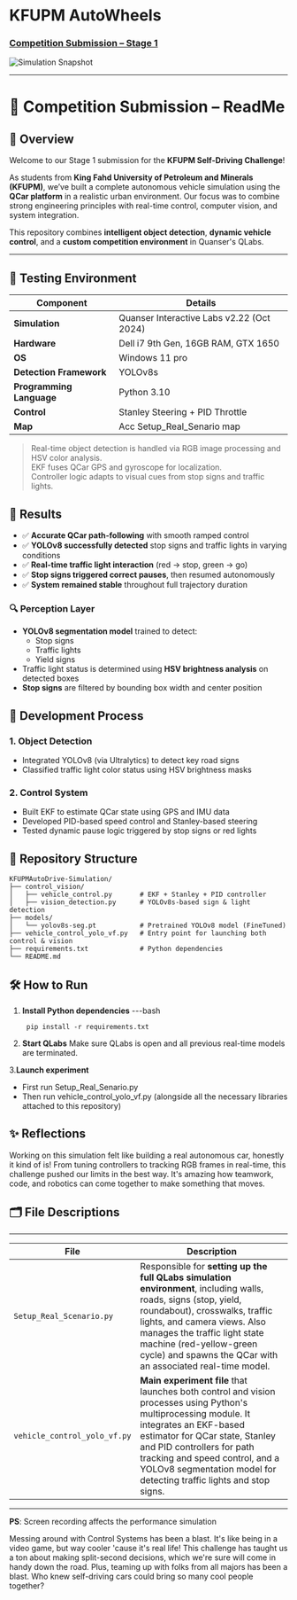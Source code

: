 # KFUPM AutoWheels 
### [Competition Submission – Stage 1](https://youtu.to_be_done)

![Simulation Snapshot](https://github.com/Moussa-Rd/KFUPM_AutoWheels-Stage-1/KFUPM-AutoWheels.png)

---

# 📘 Competition Submission – ReadMe

## 👋 Overview

Welcome to our Stage 1 submission for the **KFUPM Self-Driving Challenge**!

As students from **King Fahd University of Petroleum and Minerals (KFUPM)**, we’ve built a complete autonomous vehicle simulation using the **QCar platform** in a realistic urban environment. Our focus was to combine strong engineering principles with real-time control, computer vision, and system integration.

This repository combines **intelligent object detection**, **dynamic vehicle control**, and a **custom competition environment** in Quanser's QLabs.

--- 

## 🧪 Testing Environment

| Component | Details |
|----------|---------|
| **Simulation** | Quanser Interactive Labs v2.22 (Oct 2024) |
| **Hardware** | Dell i7 9th Gen, 16GB RAM, GTX 1650|
|**OS** | Windows 11 pro |
| **Detection Framework** | YOLOv8s |
| **Programming Language** | Python 3.10 |
| **Control** | Stanley Steering + PID Throttle |
| **Map** | Acc Setup_Real_Senario map |

> Real-time object detection is handled via RGB image processing and HSV color analysis.  
> EKF fuses QCar GPS and gyroscope for localization.  
> Controller logic adapts to visual cues from stop signs and traffic lights.


## 🏁 Results

- ✅ **Accurate QCar path-following** with smooth ramped control  
- ✅ **YOLOv8 successfully detected** stop signs and traffic lights in varying conditions  
- ✅ **Real-time traffic light interaction** (red → stop, green → go)  
- ✅ **Stop signs triggered correct pauses**, then resumed autonomously  
- ✅ **System remained stable** throughout full trajectory duration



### 🔍 Perception Layer
- **YOLOv8 segmentation model** trained to detect:
  - Stop signs
  - Traffic lights
  - Yield signs
- Traffic light status is determined using **HSV brightness analysis** on detected boxes
- **Stop signs** are filtered by bounding box width and center position

## 🧠 Development Process

### 1. Object Detection
- Integrated YOLOv8 (via Ultralytics) to detect key road signs
- Classified traffic light color status using HSV brightness masks

### 2. Control System
- Built EKF to estimate QCar state using GPS and IMU data
- Developed PID-based speed control and Stanley-based steering
- Tested dynamic pause logic triggered by stop signs or red lights


## 📂 Repository Structure

```
KFUPMAutoDrive-Simulation/
├── control_vision/
│   ├── vehicle_control.py       # EKF + Stanley + PID controller
│   ├── vision_detection.py      # YOLOv8s-based sign & light detection
├── models/
│   └── yolov8s-seg.pt           # Pretrained YOLOv8 model (FineTuned)
├── vehicle_control_yolo_vf.py   # Entry point for launching both control & vision
├── requirements.txt             # Python dependencies
└── README.md
```


## 🛠️ How to Run

1. **Install Python dependencies**
   ---bash
   
        pip install -r requirements.txt
   
2. **Start QLabs**
     Make sure QLabs is open and all previous real-time models are terminated.

3.**Launch experiment**
  - First run Setup_Real_Senario.py
  - Then run vehicle_control_yolo_vf.py (alongside all the necessary libraries attached to this repository)
   
## ✨ Reflections

Working on this simulation felt like building a real autonomous car, honestly it kind of is! 
From tuning controllers to tracking RGB frames in real-time, this challenge pushed our limits in the best way.
It's amazing how teamwork, code, and robotics can come together to make something that moves.


## 🗂️ File Descriptions
---

| File                         | Description                                                                                                                                                                                                                                                                                                        |
|------------------------------|--------------------------------------------------------------------------------------------------------------------------------------------------------------------------------------------------------------------------------------------------------------------------------------------------------------------|
| `Setup_Real_Scenario.py`     | Responsible for **setting up the full QLabs simulation environment**, including walls, roads, signs (stop, yield, roundabout), crosswalks, traffic lights, and camera views. Also manages the traffic light state machine (red-yellow-green cycle) and spawns the QCar with an associated real-time model.         |
| `vehicle_control_yolo_vf.py` | **Main experiment file** that launches both control and vision processes using Python's multiprocessing module. It integrates an EKF-based estimator for QCar state, Stanley and PID controllers for path tracking and speed control, and a YOLOv8 segmentation model for detecting traffic lights and stop signs. |



---
**PS**: Screen recording affects the performance simulation  


Messing around with Control Systems has been a blast. It's like being in a video game, but way cooler 'cause it's real life! This challenge has taught us a ton about making split-second decisions, which we're sure will come in handy down the road. Plus, teaming up with folks from all majors has been a blast. Who knew self-driving cars could bring so many cool people together?


